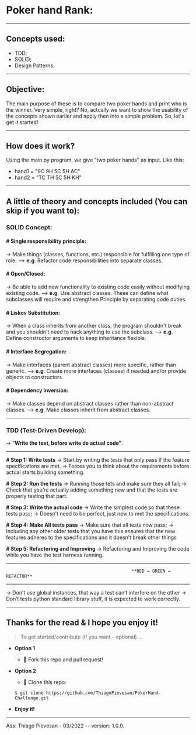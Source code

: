 # Poker hand Rank:
---
## Concepts used:
- TDD;
- SOLID;
- Design Patterns.

---

## Objective:
The main purpose of these is to compare two poker hands and print who is the winner. Very simple, right?
No, actually we want to show the usability of the concepts shown earlier and apply then into a simple problem.
So, let's get it started!

---

## How does it work?
Using the main.py program, we give "two poker hands" as input. Like this:

- hand1 = "9C 9H 5C 5H AC"
- hand2 = "TC TH 5C 5H KH"

---

## A little of theory and concepts included (You can skip if you want to):

### SOLID Concept:
#### # Single responsibility principle:
→ Make things (classes, functions, etc.) responsible for fulfilling one type of role.
—> **e.g**. Refactor code responsibilities into separate classes.

#### # Open/Closed:
→ Be able to add new functionality to existing code easily without modifying existing code.
—> **e.g**. Use abstract classes. These can define what subclasses will require and strengthen Principle by separating code duties.

#### # Liskov Substitution:
→ When a class inherits from another class, the program shouldn't break and you shouldn't need to hack anything to use the subclass.
—> **e.g**. Define constructor arguments to keep inheritance flexible.

#### # Interface Segregation:
→ Make interfaces (parent abstract classes) more specific, rather than generic.
—> **e.g**. Create more interfaces (classes) if needed and/or provide objects to constructors.

#### # Dependency Inversion:
→ Make classes depend on abstract classes rather than non-abstract classes.
—> **e.g**. Make classes inherit from abstract classes.

---

### TDD (Test-Driven Develop):
→ “**Write the test, before write de actual code”**.

---

**# Step 1: Write tests**
→ Start by writing the tests that only pass if the feature specifications are met.
→ Forces you to think about the requirements before actual starts building something.

**# Step 2: Run the tests**
→ Running those tets and make sure they all fail;
→ Check that you’re actually adding something new and that the tests are properly testing that part.

**# Step 3: Write the actual code**
→ Write the simplest code so that these tests pass;
→ Doesn’t need to be perfect, just new to met the specifications.

**# Step 4: Make All tests pass**
→ Make sure that all tests now pass;
→ Including any other older tests that you have this ensures that the new features adheres to the specifications and it doesn’t break other things 

**# Step 5: Refactoring and Improving**
→ Refactoring and Improving the code while you have the test harness running.

---                              

                                                    **RED → GREEN → REFACTOR**

---

→ Don’t use global instances, that way a test can’t interfere on the other
→ Don’t tests python standard library stuff, it is expected to work correctly.

---
## Thanks for the read & I hope you enjoy it!

> To get started/contribute (if you want - optional) ...

- **Option 1**
    - 🍴 Fork this repo and pull request!

- **Option 2**
    - 👯 Clone this repo: 
    ```
    $ git clone https://github.com/ThiagoPiovesan/PokerHand-Challenge.git
    ```

- **Enjoy it!**

---

Ass: Thiago Piovesan - 03/2022 -- version: 1.0.0.